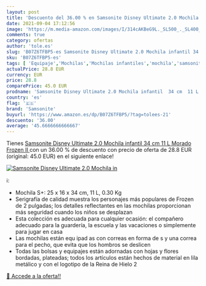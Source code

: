 ```yaml
---
layout: post
title: 'Descuento del 36.00 % en Samsonite Disney Ultimate 2.0 Mochila in'
date: 2021-09-04 17:12:56
image: 'https://m.media-amazon.com/images/I/314cAKBeG9L._SL500_._SL400_.jpg'
comments: true
category: ofertas
author: 'tole.es'
slug: 'B07Z6TFBP5-es Samsonite Disney Ultimate 2.0 Mochila infantil 34 cm 11 L...'
sku: 'B07Z6TFBP5-es'
tags: [ 'Equipaje','Mochilas','Mochilas infantiles','mochila','samsonite', ]
actualPrice: 28.8 EUR
currency: EUR
price: 28.8
comparePrice: 45.0 EUR
prodname: 'Samsonite Disney Ultimate 2.0 Mochila infantil  34 cm  11 L   Morado  Frozen II '
country: 'es'
flag: '🇪🇸'
brand: 'Samsonite'
buyurl: 'https://www.amazon.es/dp/B07Z6TFBP5/?tag=tolees-21'
descuento: '36.00'
average: '45.6666666666667'
---
```


Tienes [Samsonite Disney Ultimate 2.0 Mochila infantil  34 cm  11 L   Morado  Frozen II ](https://www.amazon.es/dp/B07Z6TFBP5/?tag=tolees-21) con un 36.00 % de descuento con precio de oferta de 28.8 EUR (original: 45.0 EUR) en el siguiente enlace!

[![Samsonite Disney Ultimate 2.0 Mochila in](https://m.media-amazon.com/images/I/314cAKBeG9L._SL500_._SL400_.jpg)](https://www.amazon.es/dp/B07Z6TFBP5/?tag=tolees-21)

ℹ️:

- Mochila S+: 25 x 16 x 34 cm, 11 L, 0.30 Kg
- Serigrafía de calidad muestra los personajes más populares de Frozen de 2 pulgadas; los detalles reflectantes en las mochilas proporcionan más seguridad cuando los niños se desplazan
- Esta colección es adecuada para cualquier ocasión: el compañero adecuado para la guardería, la escuela y las vacaciones o simplemente para jugar en casa
- Las mochilas están equ ipad as con correas en forma de s y una correa para el pecho, que evita que los hombros se deslicen
- Todas las bolsas y equipajes están adornadas con hojas y flores bordadas, plateadas; todos los artículos están hechos de material en lila metálico y con el logotipo de la Reina de Hielo 2

[🛒 Accede a la oferta!!](https://www.amazon.es/dp/B07Z6TFBP5/?tag=tolees-21)
